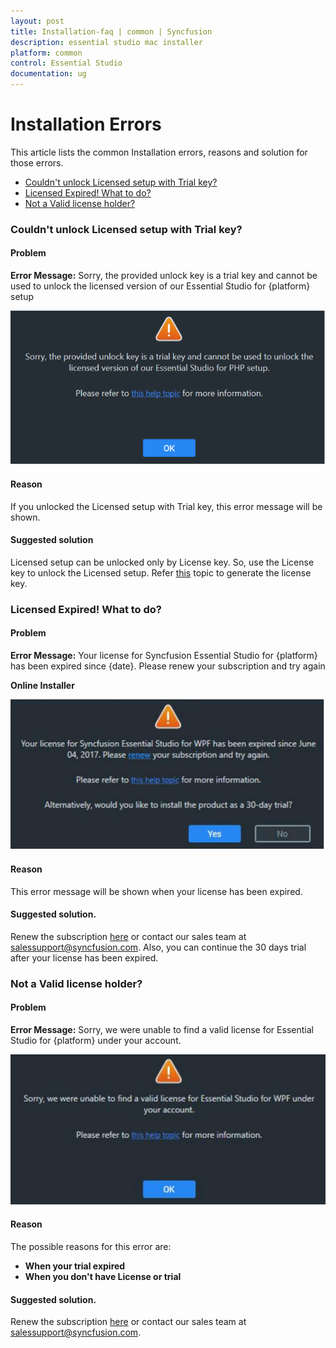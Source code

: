 ```yaml
---
layout: post
title: Installation-faq | common | Syncfusion
description: essential studio mac installer
platform: common
control: Essential Studio
documentation: ug
---
```


# Installation Errors

This article lists the common Installation errors, reasons and solution for those errors.

* [Couldn't unlock Licensed setup with Trial key?](http://172.16.0.76/common/essential-studio/installation/installation-errors#couldn't-unlock-licensed-setup-with-trial-key)
* [Licensed Expired! What to do?](http://172.16.0.76/common/essential-studio/installation/installation-errors#licensed-expired-what-to-do)
* [Not a Valid license holder?](http://172.16.0.76/common/essential-studio/installation/installation-errors#not-a-valid-license-holder)

### Couldn't unlock Licensed setup with Trial key?

#### Problem

**Error Message:** Sorry, the provided unlock key is a trial key and cannot be used to unlock the licensed version of our Essential Studio for {platform} setup

![](Errors/Installation_Errors_img1.png)

#### Reason

If you unlocked the Licensed setup with Trial key, this error message will be shown.

#### Suggested solution

Licensed setup can be unlocked only by License key. So, use the License key to unlock the Licensed setup. Refer [this](http://syncfusion.com/kb/2326) topic to generate the license key.


### Licensed Expired! What to do?

#### Problem

**Error Message:** Your license for Syncfusion Essential Studio for {platform} has been expired since {date}. Please renew your subscription and try again

**Online Installer**

![](Errors/Installation_Errors_img2.png)

#### Reason

This error message will be shown when your license has been expired.

#### Suggested solution.

Renew the subscription [here](https://www.syncfusion.com/sales/products) or contact our sales team at <salessupport@syncfusion.com>. Also, you can continue the 30 days trial after your license has been expired.


### Not a Valid license holder?

#### Problem

**Error Message:** Sorry, we were unable to find a valid license for Essential Studio for {platform} under your account.

![](Errors/Installation_Errors_img3.png)

#### Reason

The possible reasons for this error are:

* **When your trial expired**
* **When you don't have License or trial**

#### Suggested solution.

Renew the subscription [here](https://www.syncfusion.com/sales/products) or contact our sales team at <salessupport@syncfusion.com>.






